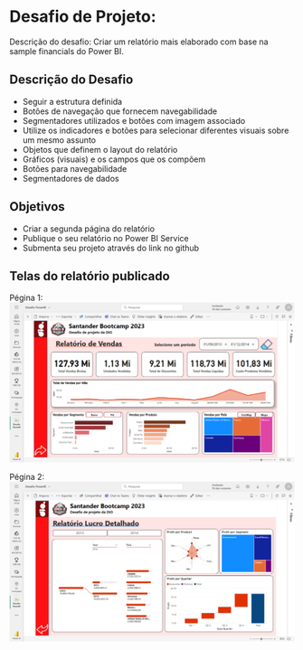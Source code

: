 # Desafio de Projeto:

Descrição do desafio: Criar um relatório mais elaborado com base na sample financials do Power BI.

## Descrição do Desafio
 - Seguir a estrutura definida
 - Botões de navegação que fornecem navegabilidade
 - Segmentadores utilizados e botões com imagem associado
 - Utilize os indicadores e botões para selecionar diferentes visuais sobre um mesmo assunto
 - Objetos que definem o layout do relatório 
 - Gráficos (visuais) e os campos que os compõem 
 - Botões para navegabilidade 
 - Segmentadores de dados

## Objetivos
 - Criar a segunda página do relatório 
 - Publique o seu relatório no Power BI Service 
 - Submenta seu projeto através do link no github
 
 ## Telas do relatório publicado
 Pégina 1:
 <img src="/imagens/Desafio-powerbi-pg1.png">
 
  Pégina 2:
 <img src="/imagens/Desafio-powerbi-pg2.png">
